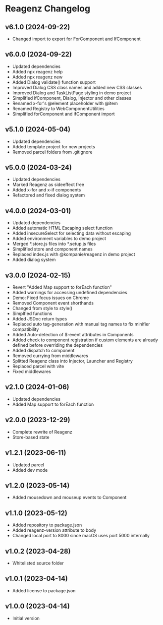 # Reagenz Changelog

## v6.1.0 (2024-09-22)
* Changed import to export for ForComponent and IfComponent

## v6.0.0 (2024-09-22)
* Updated dependencies
* Added npx reagenz help
* Added npx reagenz new
* Added Dialog validate() function support
* Improved Dialog CSS class names and added new CSS classes
* Improved Dialog and TaskListPage styling in demo project
* Simplified ifComponent, Dialog, Injector and other classes
* Renamed x-for's @element placeholder with @item
* Renamed Registry to WebComponentUtilities
* Simplified forComponent and ifComponent import

## v5.1.0 (2024-05-04)
* Updated dependencies
* Added template project for new projects
* Removed parcel folders from .gitignore

## v5.0.0 (2024-03-24)
* Updated dependencies
* Marked Reagenz as sideeffect free
* Added x-for and x-if components
* Refactored and fixed dialog system

## v4.0.0 (2024-03-01)
* Updated dependencies
* Added automatic HTML Escaping select function
* Added insecureSelect for selecting data without escaping
* Added environment variables to demo project
* Merged *.store.js files into *.setup.js files
* Simplified store and component names
* Replaced index.js with @kompanie/reagenz in demo project
* Added dialog system

## v3.0.0 (2024-02-15)
* Revert "Added Map support to forEach function"
* Added warnings for accessing undefined dependencies
* Demo: Fixed focus issues on Chrome
* Removed Component event shorthands
* Changed from style to style()
* Simplfied functions
* Added JSDoc return types
* Replaced auto tag-generation with manual tag names to fix minifier compatibility
* Added Auto-detection of $-event attributes in Components
* Added check to component registration if custom elements are already defined before overriding the dependencies
* Added dispatch to component
* Removed currying from middlewares
* Splitted Reagenz class into Injector, Launcher and Registry
* Replaced parcel with vite
* Fixed middlewares

## v2.1.0 (2024-01-06)
* Updated dependencies
* Added Map support to forEach function

## v2.0.0 (2023-12-29)
* Complete rewrite of Reagenz
* Store-based state

## v1.2.1 (2023-06-11)
* Updated parcel
* Added dev mode

## v1.2.0 (2023-05-14)
* Added mousedown and mouseup events to Component

## v1.1.0 (2023-05-12)
* Added repository to package.json
* Added reagenz-version attribute to body
* Changed local port to 8000 since macOS uses port 5000 internally

## v1.0.2 (2023-04-28)
* Whitelisted source folder

## v1.0.1 (2023-04-14)
* Added license to package.json

## v1.0.0 (2023-04-14)
* Initial version